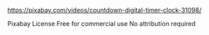https://pixabay.com/videos/countdown-digital-timer-clock-31098/

Pixabay License
Free for commercial use
No attribution required
